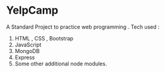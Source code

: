 # YelpCamp


A Standard Project to practice web programming . Tech used : 

1. HTML , CSS , Bootstrap
2. JavaScript
3. MongoDB
4. Express
5. Some other additional node modules.
